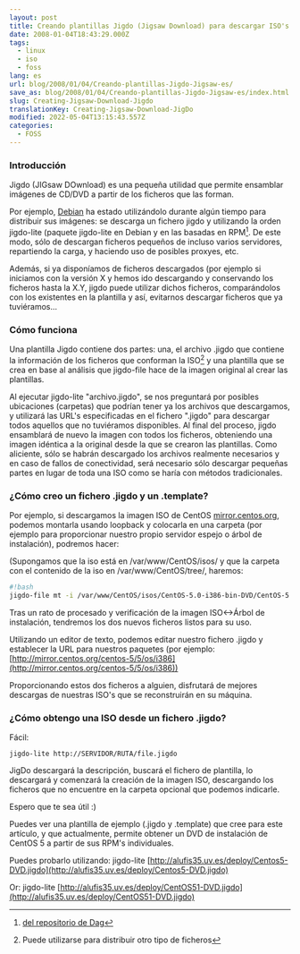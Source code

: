 ```yaml
---
layout: post
title: Creando plantillas Jigdo (Jigsaw Download) para descargar ISO's
date: 2008-01-04T18:43:29.000Z
tags:
  - linux
  - iso
  - foss
lang: es
url: blog/2008/01/04/Creando-plantillas-Jigdo-Jigsaw-es/
save_as: blog/2008/01/04/Creando-plantillas-Jigdo-Jigsaw-es/index.html
slug: Creating-Jigsaw-Download-Jigdo
translationKey: Creating-Jigsaw-Download-JigDo
modified: 2022-05-04T13:15:43.557Z
categories:
  - FOSS
---
```


### Introducción

Jigdo (JIGsaw DOwnload) es una pequeña utilidad que permite ensamblar imágenes de CD/DVD a partir de los ficheros que las forman.

Por ejemplo, [Debian](http://www.debian.org/) ha estado utilizándolo durante algún tiempo para distribuir sus imágenes: se descarga un fichero jigdo y utilizando la orden jigdo-lite (paquete jigdo-lite en Debian y en las basadas en RPM[^1]. De este modo, sólo de descargan ficheros pequeños de incluso varios servidores, repartiendo la carga, y haciendo uso de posibles proxyes, etc.

Además, si ya disponíamos de ficheros descargados (por ejemplo si iniciamos con la versión X y hemos ido descargando y conservando los ficheros hasta la X.Y, jigdo puede utilizar dichos ficheros, comparándolos con los existentes en la plantilla y así, evitarnos descargar ficheros que ya tuviéramos...

### Cómo funciona

Una plantilla Jigdo contiene dos partes: una, el archivo .jigdo que contiene la información de los ficheros que conforman la ISO[^2] y una plantilla que se crea en base al análisis que jigdo-file hace de la imagen original al crear las plantillas.

Al ejecutar jigdo-lite "archivo.jigdo", se nos preguntará por posibles ubicaciones (carpetas) que podrían tener ya los archivos que descargamos, y utilizará las URL's especificadas en el fichero ".jigdo" para descargar todos aquellos que no tuviéramos disponibles. Al final del proceso, jigdo ensamblará de nuevo la imagen con todos los ficheros, obteniendo una imagen idéntica a la original desde la que se crearon las plantillas. Como aliciente, sólo se habrán descargado los archivos realmente necesarios y en caso de fallos de conectividad, será necesario sólo descargar pequeñas partes en lugar de toda una ISO como se haría con métodos tradicionales.

### ¿Cómo creo un fichero .jigdo y un .template?

Por ejemplo, si descargamos la imagen ISO de CentOS [mirror.centos.org](http://alufis35.uv.es/mirror.centos.org), podemos montarla usando loopback y colocarla en una carpeta (por ejemplo para proporcionar nuestro propio servidor espejo o árbol de instalación), podremos hacer:

(Supongamos que la iso está en /var/www/CentOS/isos/ y que la carpeta con el contenido de la iso en /var/www/CentOS/tree/, haremos:

```bash
#!bash
jigdo-file mt -i /var/www/CentOS/isos/CentOS-5.0-i386-bin-DVD/CentOS-5.0-i386-bin-DVD.iso -j /var/www/CentOS/Centos5-DVD.jigdo -t /var/www/CentOS/Centos5-DVD.template —uri Centosmirrors=[http://mirror.centos.org/centos-5/5/os/i386/](http://mirror.centos.org/centos-5/5/os/i386/) /var/www/CentOS/tree/
```

Tras un rato de procesado y verificación de la imagen ISO<->Árbol de instalación, tendremos los dos nuevos ficheros listos para su uso.

Utilizando un editor de texto, podemos editar nuestro fichero .jigdo y establecer la URL para nuestros paquetes (por ejemplo: [http://mirror.centos.org/centos-5/5/os/i386](http://mirror.centos.org/centos-5/5/os/i386))

Proporcionando estos dos ficheros a alguien, disfrutará de mejores descargas de nuestras ISO's que se reconstruirán en su máquina.

### ¿Cómo obtengo una ISO desde un fichero .jigdo?

Fácil:

`jigdo-lite http://SERVIDOR/RUTA/file.jigdo`

JigDo descargará la descripción, buscará el fichero de plantilla, lo descargará y comenzará la creación de la imagen ISO, descargando los ficheros que no encuentre en la carpeta opcional que podemos indicarle.

Espero que te sea útil :)

[^1]: [del repositorio de Dag](http://dag.wieers.com/rpm/packages/jigdo/)
[^2]: Puede utilizarse para distribuir otro tipo de ficheros

Puedes ver una plantilla de ejemplo (.jigdo y .template) que cree para este artículo, y que actualmente, permite obtener un DVD de instalación de CentOS 5 a partir de sus RPM's individuales.

Puedes probarlo utilizando: jigdo-lite [http://alufis35.uv.es/deploy/Centos5-DVD.jigdo](http://alufis35.uv.es/deploy/Centos5-DVD.jigdo)

Or: jigdo-lite [http://alufis35.uv.es/deploy/CentOS51-DVD.jigdo](http://alufis35.uv.es/deploy/CentOS51-DVD.jigdo)
